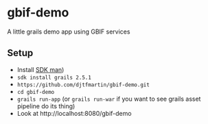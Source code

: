 # gbif-demo
A little grails demo app using GBIF services

## Setup

* Install [SDK man](http://sdkman.io/index.html))
* ```sdk install grails 2.5.1```
* ```https://github.com/djtfmartin/gbif-demo.git```
* ```cd gbif-demo```
* ```grails run-app``` (or ```grails run-war``` if you want to see grails asset pipeline do its thing)
* Look at http://localhost:8080/gbif-demo
